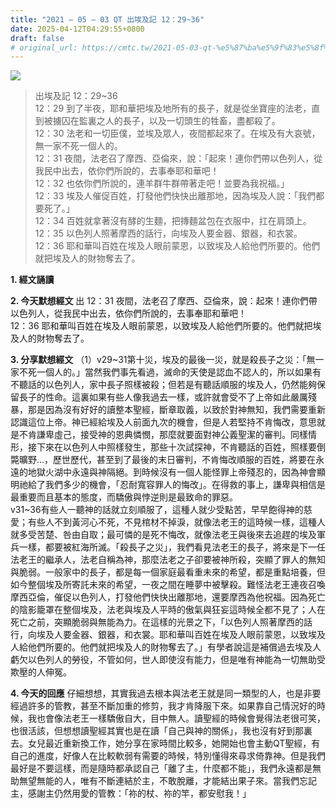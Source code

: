```yaml
---
title: "2021 – 05 – 03 QT 出埃及記 12：29~36"
date: 2025-04-12T04:29:55+0800
draft: false
# original_url: https://cmtc.tw/2021-05-03-qt-%e5%87%ba%e5%9f%83%e5%8f%8a%e8%a8%98-12%ef%bc%9a2936
---
```


![](/images/qt.jpg)
> 出埃及記 12：29\~36  
> 12：29 到了半夜，耶和華把埃及地所有的長子，就是從坐寶座的法老，直到被擄囚在監裏之人的長子，以及一切頭生的牲畜，盡都殺了。  
> 12：30 法老和一切臣僕，並埃及眾人，夜間都起來了。在埃及有大哀號，無一家不死一個人的。  
> 12：31 夜間，法老召了摩西、亞倫來，說：「起來！連你們帶以色列人，從我民中出去，依你們所說的，去事奉耶和華吧！  
> 12：32 也依你們所說的，連羊群牛群帶著走吧！並要為我祝福。」  
> 12：33 埃及人催促百姓，打發他們快快出離那地，因為埃及人說：「我們都要死了。」  
> 12：34 百姓就拿著沒有酵的生麵，把摶麵盆包在衣服中，扛在肩頭上。  
> 12：35 以色列人照著摩西的話行，向埃及人要金器、銀器，和衣裳。  
> 12：36 耶和華叫百姓在埃及人眼前蒙恩，以致埃及人給他們所要的。他們就把埃及人的財物奪去了。

**1. 經文誦讀**

**2.  今天默想經文**
出 12：31 夜間，法老召了摩西、亞倫來，說：起來！連你們帶以色列人，從我民中出去，依你們所說的，去事奉耶和華吧！  
12：36 耶和華叫百姓在埃及人眼前蒙恩，以致埃及人給他們所要的。他們就把埃及人的財物奪去了。

**3. 分享默想經文**
（1）v29\~31第十災，埃及的最後一災，就是殺長子之災：「無一家不死一個人的。」當然我們事先看過，滅命的天使是認血不認人的，所以如果有不聽話的以色列人，家中長子照樣被殺；但若是有聽話順服的埃及人，仍然能夠保留長子的性命。這裏如果有些人像我過去一樣，或許就會受不了上帝如此嚴厲殘暴，那是因為沒有好好的讀整本聖經，斷章取義，以致於對神無知，我們需要重新認識這位上帝。神已經給埃及人前面九次的機會，但是人若堅持不肯悔改，意思就是不肯謙卑虛己，接受神的恩典憐憫，那麼就要面對神公義聖潔的審判。同樣情形，接下來在以色列人中照樣發生，那些十次試探神，不肯聽話的百姓，照樣要倒斃曠野…，歷世歷代，甚至到了最後的末日審判，不肯悔改順服的百姓，將要在永遠的地獄火湖中永遠與神隔絕。到時候沒有一個人能怪罪上帝殘忍的，因為神會顯明祂給了我們多少的機會，「忍耐寬容罪人的悔改」。在得救的事上，謙卑與相信是最重要而且基本的態度，而驕傲與悖逆則是最致命的罪惡。  
v31\~36有些人一聽神的話就立刻順服了，這種人就少受點苦，早早飽得神的慈愛；有些人不到黃河心不死，不見棺材不掉淚，就像法老王的這時候一樣，這種人就多受苦楚、咎由自取；最可憐的是死不悔改，就像法老王與後來去追趕的埃及軍兵一樣，都要被紅海所滅。「殺長子之災」，我們看見法老王的長子，將來是下一任法老王的繼承人，法老自稱為神，那麼法老之子卻要被神所殺，突顯了罪人的無知與脆弱。一般家中的長子，都是每一個家庭最看重未來的希望，都是重點培養，但如今整個埃及所寄託未來的希望，一夜之間在睡夢中被擊殺。難怪法老王連夜召喚摩西亞倫，催促以色列人，打發他們快快出離那地，還要摩西為他祝福。因為死亡的陰影籠罩在整個埃及，法老與埃及人平時的傲氣與狂妄這時候全都不見了；人在死亡之前，突顯脆弱與無能為力。在這樣的光景之下，「以色列人照著摩西的話行，向埃及人要金器、銀器，和衣裳。耶和華叫百姓在埃及人眼前蒙恩，以致埃及人給他們所要的。他們就把埃及人的財物奪去了。」有學者說這是補償過去埃及人虧欠以色列人的勞役，不管如何，世人即使沒有能力，但是唯有神能為一切無助受欺壓的人伸冤。

**4. 今天的回應**
仔細想想，其實我過去根本與法老王就是同一類型的人，也是非要經過許多的管教，甚至不斷加重的修剪，我才肯降服下來。如果靠自己情況好的時候，我也會像法老王一樣驕傲自大，目中無人。讀聖經的時候會覺得法老很可笑，也很活該，但想想讀聖經其實也是在讀「自己與神的關係」，我也沒有好到那裏去。女兒最近重新換工作，她分享在家時間比較多，她開始也會主動QT聖經，有自己的進度，好像人在比較軟弱有需要的時候，特別懂得來尋求倚靠神。但是我們最好是不要這樣，而是隨時都承認自己「離了主，什麼都不能」，我們永遠都是無助無望無能的人，唯有不斷連結於主，不敢脫離，才能結出果子來。當我們忘記主，感謝主仍然用愛的管教：「祢的杖、祢的竿，都安慰我！」
